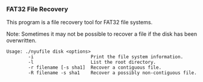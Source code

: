### FAT32 File Recovery
This program is a file recovery tool for FAT32 file systems. 

Note: Sometimes it may not be possible to recover a file if the disk has been overwritten.

```
Usage: ./nyufile disk <options>
        -i                     Print the file system information. 
        -l                     List the root directory.
        -r filename [-s sha1]  Recover a contiguous file.
        -R filename -s sha1    Recover a possibly non-contiguous file.
```